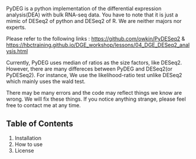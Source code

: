 PyDEG is a python implementation of the differential expression analysis(DEA) with bulk RNA-seq data. You have to note that it is just a mimic of DESeq2 of python and DESeq2 of R. We are neither majors nor experts. 

Please refer to the following links : https://github.com/owkin/PyDESeq2 & https://hbctraining.github.io/DGE_workshop/lessons/04_DGE_DESeq2_analysis.html

Currently, PyDEG uses median of ratios as the size factors, like DESeq2. However, there are many differeces between PyDEG and DESeq2(or PyDESeq2). For instance, We use the likelihood-ratio test unlike DESeq2 which mainly uses the wald test.

There may be many errors and the code may reflect things we know are wrong. We will fix these things. If you notice anything strange, please feel free to contact me at any time.

## Table of Contents

1. Installation
2. How to use
3. License
